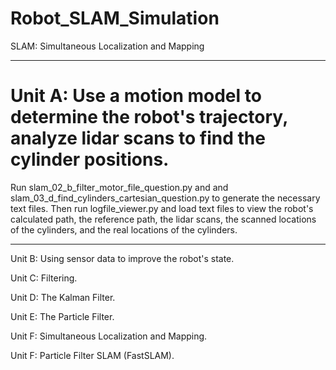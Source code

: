 # Robot_SLAM_Simulation
SLAM: Simultaneous Localization and Mapping
_____________________________________________

# Unit A: Use a motion model to determine the robot's trajectory, analyze lidar scans to find the cylinder positions.

Run slam_02_b_filter_motor_file_question.py and and slam_03_d_find_cylinders_cartesian_question.py to generate the necessary text files. 
Then run logfile_viewer.py and load text files to view the robot's calculated path, the reference path, the lidar scans, the scanned locations of the cylinders, and the real locations of the cylinders.

_____________________________________________

Unit B: Using sensor data to improve the robot's state.

Unit C: Filtering.

Unit D: The Kalman Filter.

Unit E: The Particle Filter.

Unit F: Simultaneous Localization and Mapping.

Unit F: Particle Filter SLAM (FastSLAM).
